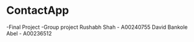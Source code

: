 # ContactApp
-Final Project
-Group project
Rushabh  Shah  -  A00240755
David Bankole Abel  -  A00236512

